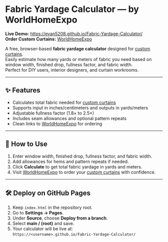 # Fabric Yardage Calculator — by WorldHomeExpo

**Live Demo:** https://evan5208.github.io/Fabric-Yardage-Calculator/  
**Order Custom Curtains:** [WorldHomeExpo](https://worldhomeexpo.com/)

A free, browser-based **fabric yardage calculator** designed for [custom curtains](https://worldhomeexpo.com/).  
Easily estimate how many yards or meters of fabric you need based on window width, finished drop, fullness factor, and fabric width.  
Perfect for DIY users, interior designers, and curtain workrooms.

---

## ✨ Features
- Calculates total fabric needed for [custom curtains](https://worldhomeexpo.com/)  
- Supports input in inches/centimeters and outputs in yards/meters  
- Adjustable fullness factor (1.8× to 2.5×)  
- Includes seam allowances and optional pattern repeats  
- Clean links to [WorldHomeExpo](https://worldhomeexpo.com/) for ordering  

---

## 🚀 How to Use
1. Enter window width, finished drop, fullness factor, and fabric width.  
2. Add allowances for hems and pattern repeats if needed.  
3. Click **Calculate** to get total fabric yardage in yards and meters.  
4. Visit [WorldHomeExpo](https://worldhomeexpo.com/) to order your [custom curtains](https://worldhomeexpo.com/) with confidence.  

---

## 🛠 Deploy on GitHub Pages
1. Keep `index.html` in the repository root.  
2. Go to **Settings → Pages**.  
3. Under **Source**, choose **Deploy from a branch**.  
4. Select **main / (root)** and save.  
5. Your calculator will be live at:  
   `https://<username>.github.io/Fabric-Yardage-Calculator/`
